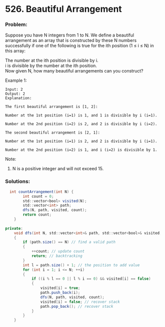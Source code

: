 # 526. Beautiful Arrangement

### Problem:

Suppose you have N integers from 1 to N. We define a beautiful arrangement as an array that is constructed by these N numbers successfully if one of the following is true for the ith position \(1 ≤ i ≤ N\) in this array:

The number at the ith position is divisible by i.  
i is divisible by the number at the ith position.  
Now given N, how many beautiful arrangements can you construct?

Example 1:

```
Input: 2
Output: 2
Explanation: 

The first beautiful arrangement is [1, 2]:

Number at the 1st position (i=1) is 1, and 1 is divisible by i (i=1).

Number at the 2nd position (i=2) is 2, and 2 is divisible by i (i=2).

The second beautiful arrangement is [2, 1]:

Number at the 1st position (i=1) is 2, and 2 is divisible by i (i=1).

Number at the 2nd position (i=2) is 1, and i (i=2) is divisible by 1.
```

Note:  
1. N is a positive integer and will not exceed 15.

### Solutions:

```java
  int countArrangement(int N) {
        int count = 0;
        std::vector<bool> visited(N);
        std::vector<int> path;
        dfs(N, path, visited, count);
        return count;
    }
    
private:
    void dfs(int N, std::vector<int>& path, std::vector<bool>& visited, int& count)
    {
        if (path.size() == N) // find a valid path
        {
            ++count; // update count
            return; // backtracking
        }
        int l = path.size() + 1; // the position to add value
        for (int i = 1; i <= N; ++i)
        {
            if ((i % l == 0 || l % i == 0) && visited[i] == false)
            {
                visited[i] = true;
                path.push_back(i);
                dfs(N, path, visited, count);
                visited[i] = false; // recover stack
                path.pop_back(); // recover stack
            }
        }
    }
```



